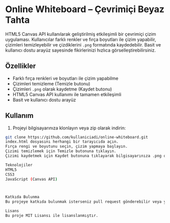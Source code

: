 # Online Whiteboard – Çevrimiçi Beyaz Tahta

HTML5 Canvas API kullanılarak geliştirilmiş etkileşimli bir çevrimiçi çizim uygulaması. Kullanıcılar farklı renkler ve fırça boyutları ile çizim yapabilir, çizimleri temizleyebilir ve çizdiklerini `.png` formatında kaydedebilir. Basit ve kullanıcı dostu arayüz sayesinde fikirlerinizi hızlıca görselleştirebilirsiniz.

## Özellikler
- Farklı fırça renkleri ve boyutları ile çizim yapabilme  
- Çizimleri temizleme (Temizle butonu)  
- Çizimleri `.png` olarak kaydetme (Kaydet butonu)  
- HTML5 Canvas API kullanımı ile tamamen etkileşimli  
- Basit ve kullanıcı dostu arayüz

## Kullanım
1. Projeyi bilgisayarınıza klonlayın veya zip olarak indirin:  
```bash
git clone https://github.com/kullaniciadi/online-whiteboard.git
index.html dosyasını herhangi bir tarayıcıda açın.
Fırça rengi ve boyutunu seçin, çizim yapmaya başlayın.
Çizimi temizlemek için Temizle butonuna tıklayın.
Çizimi kaydetmek için Kaydet butonuna tıklayarak bilgisayarınıza .png olarak indirin.

Teknolojiler
HTML5
CSS3
JavaScript (Canvas API)



Katkıda Bulunma
Bu projeye katkıda bulunmak isterseniz pull request gönderebilir veya yeni özellikler ekleyebilirsiniz.

Lisans
Bu proje MIT Lisansı ile lisanslanmıştır.